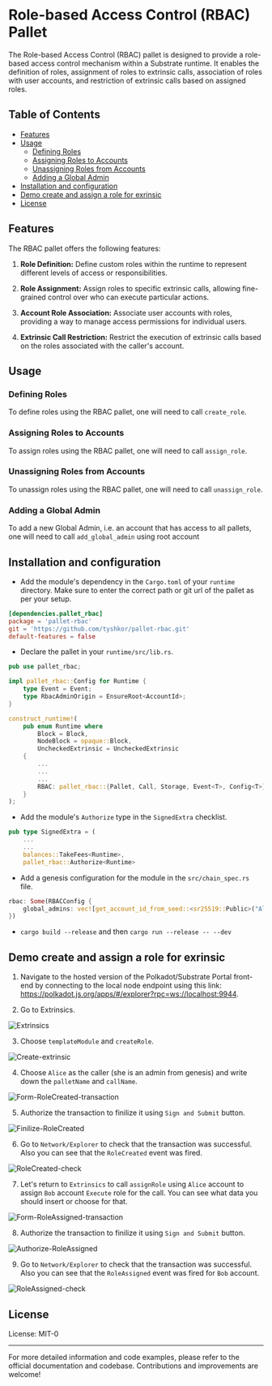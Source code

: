 # Role-based Access Control (RBAC) Pallet

The Role-based Access Control (RBAC) pallet is designed to provide a role-based access control mechanism within a Substrate runtime. It enables the definition of roles, assignment of roles to extrinsic calls, association of roles with user accounts, and restriction of extrinsic calls based on assigned roles.

## Table of Contents
- [Features](#features)
- [Usage](#usage)
  - [Defining Roles](#defining-roles)
  - [Assigning Roles to Accounts](#assigning-roles-to-accounts)
  - [Unassigning Roles from Accounts](#unassigning-roles-from-accounts)
  - [Adding a  Global Admin](#adding-a-global-admin)
- [Installation and configuration](#installation-and-configuration)
- [Demo create and assign a role for exrinsic](#demo-create-and-assign-a-role-for-exrinsic)
- [License](#license)

## Features

The RBAC pallet offers the following features:

1. **Role Definition:** Define custom roles within the runtime to represent different levels of access or responsibilities.

2. **Role Assignment:** Assign roles to specific extrinsic calls, allowing fine-grained control over who can execute particular actions.

3. **Account Role Association:** Associate user accounts with roles, providing a way to manage access permissions for individual users.

4. **Extrinsic Call Restriction:** Restrict the execution of extrinsic calls based on the roles associated with the caller's account.

## Usage

### Defining Roles

To define roles using the RBAC pallet, one will need to call `create_role`.

### Assigning Roles to Accounts

To assign roles using the RBAC pallet, one will need to call `assign_role`.

### Unassigning Roles from Accounts

To unassign roles using the RBAC pallet, one will need to call `unassign_role`.

### Adding a  Global Admin

To add a new Global Admin, i.e. an account that has access to all pallets, one will need to call `add_global_admin` using root account

## Installation and configuration

* Add the module's dependency in the `Cargo.toml` of your `runtime` directory. Make sure to enter the correct path or git url of the pallet as per your setup.

```toml
[dependencies.pallet_rbac]
package = 'pallet-rbac'
git = 'https://github.com/tyshkor/pallet-rbac.git'
default-features = false
```

* Declare the pallet in your `runtime/src/lib.rs`.

```rust
pub use pallet_rbac;

impl pallet_rbac::Config for Runtime {
    type Event = Event;
    type RbacAdminOrigin = EnsureRoot<AccountId>;
}

construct_runtime!(
    pub enum Runtime where
        Block = Block,
        NodeBlock = opaque::Block,
        UncheckedExtrinsic = UncheckedExtrinsic
    {
        ...
        ...
        ...
        RBAC: pallet_rbac::{Pallet, Call, Storage, Event<T>, Config<T>},
    }
);
```

* Add the module's `Authorize` type in the `SignedExtra` checklist.

```rust
pub type SignedExtra = (
    ...
    ...
    balances::TakeFees<Runtime>,
    pallet_rbac::Authorize<Runtime>
```

* Add a genesis configuration for the module in the `src/chain_spec.rs` file.

```rust
rbac: Some(RBACConfig {
	global_admins: vec![get_account_id_from_seed::<sr25519::Public>("Alice")]
})
```

* `cargo build --release` and then `cargo run --release -- --dev`

## Demo create and assign a role for exrinsic

1. Navigate to the hosted version of the Polkadot/Substrate Portal front-end by connecting to the local node endpoint using this link: https://polkadot.js.org/apps/#/explorer?rpc=ws://localhost:9944.

2. Go to Extrinsics.

![Extrinsics](assets/page1.jpg)

3. Choose `templateModule` and `createRole`.

![Create-extrinsic](assets/page2.jpg)

4. Choose `Alice` as the caller (she is an admin from genesis) and write down the `palletName` and `callName`.

![Form-RoleCreated-transaction](assets/page3.jpg)

5. Authorize the transaction to finilize it using `Sign and Submit` button.

![Finilize-RoleCreated](assets/page4.jpg)

6. Go to `Network/Explorer` to check that the transaction was successful. Also you can see that the `RoleCreated` event was fired.

![RoleCreated-check](assets/page5.jpg)

7. Let's return to `Extrinsics` to call `assignRole` using `Alice` account to assign `Bob` account `Execute` role for the call. You can see what data you should insert or choose for that. 

![Form-RoleAssigned-transaction](assets/page6.jpg)

8. Authorize the transaction to finilize it using `Sign and Submit` button.

![Authorize-RoleAssigned](assets/page7.jpg)

9. Go to `Network/Explorer` to check that the transaction was successful. Also you can see that the `RoleAssigned` event was fired for `Bob` account.

![RoleAssigned-check](assets/page8.jpg)

## License

License: MIT-0

---

For more detailed information and code examples, please refer to the official documentation and codebase. Contributions and improvements are welcome!



